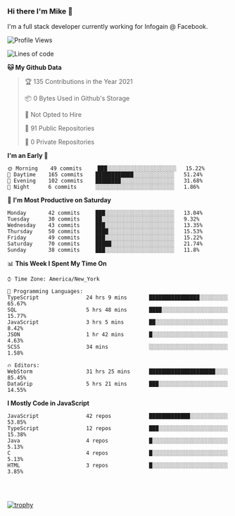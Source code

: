 ### Hi there I'm Mike 👋
I'm a full stack developer currently working for Infogain @ Facebook.

<!--START_SECTION:waka-->
![Profile Views](http://img.shields.io/badge/Profile%20Views-0-blue)

![Lines of code](https://img.shields.io/badge/From%20Hello%20World%20I%27ve%20Written-1.2%20million%20lines%20of%20code-blue)

**🐱 My Github Data** 

> 🏆 135 Contributions in the Year 2021
 > 
> 📦 0 Bytes Used in Github's Storage 
 > 
> 🚫 Not Opted to Hire
 > 
> 📜 91 Public Repositories 
 > 
> 🔑 0 Private Repositories  
 > 
**I'm an Early 🐤** 

```text
🌞 Morning    49 commits     ███░░░░░░░░░░░░░░░░░░░░░░   15.22% 
🌆 Daytime    165 commits    ████████████░░░░░░░░░░░░░   51.24% 
🌃 Evening    102 commits    ████████░░░░░░░░░░░░░░░░░   31.68% 
🌙 Night      6 commits      ░░░░░░░░░░░░░░░░░░░░░░░░░   1.86%

```
📅 **I'm Most Productive on Saturday** 

```text
Monday       42 commits     ███░░░░░░░░░░░░░░░░░░░░░░   13.04% 
Tuesday      30 commits     ██░░░░░░░░░░░░░░░░░░░░░░░   9.32% 
Wednesday    43 commits     ███░░░░░░░░░░░░░░░░░░░░░░   13.35% 
Thursday     50 commits     ████░░░░░░░░░░░░░░░░░░░░░   15.53% 
Friday       49 commits     ███░░░░░░░░░░░░░░░░░░░░░░   15.22% 
Saturday     70 commits     █████░░░░░░░░░░░░░░░░░░░░   21.74% 
Sunday       38 commits     ███░░░░░░░░░░░░░░░░░░░░░░   11.8%

```


📊 **This Week I Spent My Time On** 

```text
⌚︎ Time Zone: America/New_York

💬 Programming Languages: 
TypeScript               24 hrs 9 mins       ████████████████░░░░░░░░░   65.67% 
SQL                      5 hrs 48 mins       ████░░░░░░░░░░░░░░░░░░░░░   15.77% 
JavaScript               3 hrs 5 mins        ██░░░░░░░░░░░░░░░░░░░░░░░   8.42% 
JSON                     1 hr 42 mins        █░░░░░░░░░░░░░░░░░░░░░░░░   4.63% 
SCSS                     34 mins             ░░░░░░░░░░░░░░░░░░░░░░░░░   1.58%

🔥 Editors: 
WebStorm                 31 hrs 25 mins      █████████████████████░░░░   85.45% 
DataGrip                 5 hrs 21 mins       ███░░░░░░░░░░░░░░░░░░░░░░   14.55%

```

**I Mostly Code in JavaScript** 

```text
JavaScript               42 repos            █████████████░░░░░░░░░░░░   53.85% 
TypeScript               12 repos            ███░░░░░░░░░░░░░░░░░░░░░░   15.38% 
Java                     4 repos             █░░░░░░░░░░░░░░░░░░░░░░░░   5.13% 
C                        4 repos             █░░░░░░░░░░░░░░░░░░░░░░░░   5.13% 
HTML                     3 repos             █░░░░░░░░░░░░░░░░░░░░░░░░   3.85%

```



<!--END_SECTION:waka-->

##### &nbsp;
[![trophy](https://github-profile-trophy.vercel.app/?username=uptonm&theme=dracula)](https://github.com/ryo-ma/github-profile-trophy)
